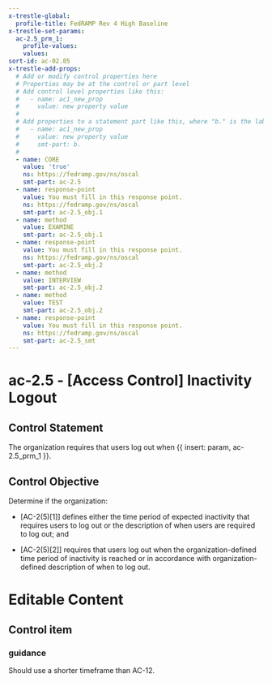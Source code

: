 ```yaml
---
x-trestle-global:
  profile-title: FedRAMP Rev 4 High Baseline
x-trestle-set-params:
  ac-2.5_prm_1:
    profile-values:
    values:
sort-id: ac-02.05
x-trestle-add-props:
  # Add or modify control properties here
  # Properties may be at the control or part level
  # Add control level properties like this:
  #   - name: ac1_new_prop
  #     value: new property value
  #
  # Add properties to a statement part like this, where "b." is the label of the target statement part
  #   - name: ac1_new_prop
  #     value: new property value
  #     smt-part: b.
  #
  - name: CORE
    value: 'true'
    ns: https://fedramp.gov/ns/oscal
    smt-part: ac-2.5
  - name: response-point
    value: You must fill in this response point.
    ns: https://fedramp.gov/ns/oscal
    smt-part: ac-2.5_obj.1
  - name: method
    value: EXAMINE
    smt-part: ac-2.5_obj.1
  - name: response-point
    value: You must fill in this response point.
    ns: https://fedramp.gov/ns/oscal
    smt-part: ac-2.5_obj.2
  - name: method
    value: INTERVIEW
    smt-part: ac-2.5_obj.2
  - name: method
    value: TEST
    smt-part: ac-2.5_obj.2
  - name: response-point
    value: You must fill in this response point.
    ns: https://fedramp.gov/ns/oscal
    smt-part: ac-2.5_smt
---
```


# ac-2.5 - \[Access Control\] Inactivity Logout

## Control Statement

The organization requires that users log out when {{ insert: param, ac-2.5_prm_1 }}.

## Control Objective

Determine if the organization:

- \[AC-2(5)[1]\] defines either the time period of expected inactivity that requires users to log out or the description of when users are required to log out; and

- \[AC-2(5)[2]\] requires that users log out when the organization-defined time period of inactivity is reached or in accordance with organization-defined description of when to log out.

# Editable Content

<!-- Make additions and edits below -->
<!-- The above represents the contents of the control as received by the profile, prior to additions. -->
<!-- If the profile makes additions to the control, they will appear below. -->
<!-- The above markdown may not be edited but you may edit the content below, and/or introduce new additions to be made by the profile. -->
<!-- If there is a yaml header at the top, parameter values may be edited. Use --set-parameters to incorporate the changes during assembly. -->
<!-- The content here will then replace what is in the profile for this control, after running profile-assemble. -->
<!-- The added parts in the profile for this control are below.  You may edit them and/or add new ones. -->
<!-- Each addition must have a heading either of the form ## Control my_addition_name -->
<!-- or ## Part a. (where the a. refers to one of the control statement labels.) -->
<!-- "## Control" parts are new parts added after the statement part. -->
<!-- "## Part" parts are new parts added into the top-level statement part with that label. -->
<!-- Subparts may be added with nested hash levels of the form ### My Subpart Name -->
<!-- underneath the parent ## Control or ## Part being added -->
<!-- See https://ibm.github.io/compliance-trestle/tutorials/ssp_profile_catalog_authoring/ssp_profile_catalog_authoring for guidance. -->

## Control item

### guidance

Should use a shorter timeframe than AC-12.
